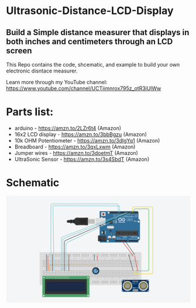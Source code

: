 # Ultrasonic-Distance-LCD-Display


## Build a Simple distance measurer that displays in both inches and centimeters through an LCD screen

This Repo contains the code, shcematic, and example to build your own electronic disntace measurer. 

Learn more through my YouTube channel: https://www.youtube.com/channel/UCTiimnrox795z_otR3iUlWw

# Parts list: 
 - arduino - https://amzn.to/2LZr6t4 (Amazon)
 - 16x2 LCD display - https://amzn.to/3bbBgzu (Amazon)
 - 10k OHM Potentiometer - https://amzn.to/3dlgYq1 (Amazon)
 - Breadboard - https://amzn.to/3qxLxwm (Amazon)
 - Jumper wires - https://amzn.to/3doetmT (Amazon)
 - UltraSonic Sensor - https://amzn.to/3s4SbdT (Amazon)
 

# Schematic
![Arduino Wiring](https://github.com/AlexN0va/Ultrasonic-Distance-LCD-Display/blob/main/ultrasonic%20sensor.png)


